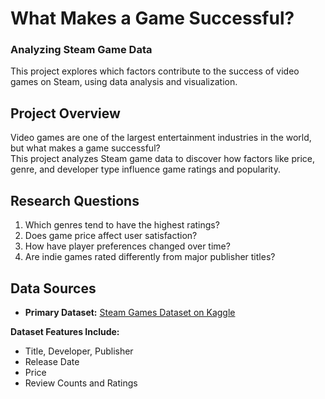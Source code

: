 # What Makes a Game Successful? 
### Analyzing Steam Game Data
This project explores which factors contribute to the success of video games on Steam, using data analysis and visualization.
## Project Overview
Video games are one of the largest entertainment industries in the world, but what makes a game successful?  
This project analyzes Steam game data to discover how factors like price, genre, and developer type influence game ratings and popularity.

##  Research Questions
1. Which genres tend to have the highest ratings?
2. Does game price affect user satisfaction?
3. How have player preferences changed over time?
4. Are indie games rated differently from major publisher titles?

##  Data Sources
- **Primary Dataset:** [Steam Games Dataset on Kaggle](https://www.kaggle.com/datasets/artermiloff/steam-games-dataset)
  
**Dataset Features Include:**
- Title, Developer, Publisher  
- Release Date  
- Price  
- Review Counts and Ratings
